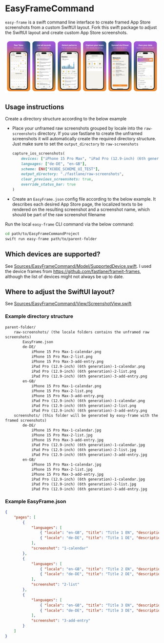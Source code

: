 # EasyFrameCommand
`easy-frame` is a swift command line interface to create framed App Store screenshots from a custom SwiftUI layout. Fork this swift package to adjust the SwiftUI layout and create custom App Store screenshots.

![Framed Example Screenshots](example.png)

## Usage instructions
Create a directory structure according to the below example
- Place your unframed raw screenshots grouped by locale into the `raw-screenshots` directory. If you use fastlane to create the unframed screenshots it will automatically create the required directory structure. Just make sure to set the `output_directory` to `raw-screenshots`
    ```ruby
    capture_ios_screenshots(
        devices: ["iPhone 15 Pro Max", "iPad Pro (12.9-inch) (6th generation)"],
        languages: ["de-DE", "en-GB"],
        scheme: ENV["XCODE_SCHEME_UI_TEST"],
        output_directory: "./fastlane/raw-screenshots",
        clear_previous_screenshots: true,
        override_status_bar: true
    )
    ```
- Create an `EasyFrame.json` config file according to the below example. It describes each desired App Store page, the localized texts to be rendered on the resulting screenshot and a screenshot name, which should be part of the raw screenshot filename

Run the local `easy-frame` CLI command via the below command:
```sh
cd path/to/EasyFrameCommandProject
swift run easy-frame path/to/parent-folder
```

## Which devices are supported?
See [Sources/EasyFrameCommand/Model/SupportedDevice.swift](Sources/EasyFrameCommand/Model/SupportedDevice.swift). I used the device frames from https://github.com/fastlane/frameit-frames, although the list of devices might not always be up to date.

## Where to adjust the SwiftUI layout?
See [Sources/EasyFrameCommand/View/ScreenshotView.swift](Sources/EasyFrameCommand/View/ScreenshotView.swift)
    
### Example directory structure
```
parent-folder/
    raw-screenshots/ (the locale folders contains the unframed raw screenshots)
        EasyFrame.json
        de-DE/
            iPhone 15 Pro Max-1-calendar.png
            iPhone 15 Pro Max-2-list.png
            iPhone 15 Pro Max-3-add-entry.png
            iPad Pro (12.9-inch) (6th generation)-1-calendar.png
            iPad Pro (12.9-inch) (6th generation)-2-list.png
            iPad Pro (12.9-inch) (6th generation)-3-add-entry.png
        en-GB/
            iPhone 15 Pro Max-1-calendar.png
            iPhone 15 Pro Max-2-list.png
            iPhone 15 Pro Max-3-add-entry.png
            iPad Pro (12.9-inch) (6th generation)-1-calendar.png
            iPad Pro (12.9-inch) (6th generation)-2-list.png
            iPad Pro (12.9-inch) (6th generation)-3-add-entry.png
    screenshots/ (this folder will be generated by easy-frame with the framed screenshots)
        de-DE/
            iPhone 15 Pro Max-1-calendar.jpg
            iPhone 15 Pro Max-2-list.jpg
            iPhone 15 Pro Max-3-add-entry.jpg
            iPad Pro (12.9-inch) (6th generation)-1-calendar.jpg
            iPad Pro (12.9-inch) (6th generation)-2-list.jpg
            iPad Pro (12.9-inch) (6th generation)-3-add-entry.jpg
        en-GB/
            iPhone 15 Pro Max-1-calendar.jpg
            iPhone 15 Pro Max-2-list.jpg
            iPhone 15 Pro Max-3-add-entry.jpg
            iPad Pro (12.9-inch) (6th generation)-1-calendar.jpg
            iPad Pro (12.9-inch) (6th generation)-2-list.jpg
            iPad Pro (12.9-inch) (6th generation)-3-add-entry.jpg
```

### Example EasyFrame.json
```json
{
    "pages": [
        {
            "languages": [
                { "locale": "en-GB", "title": "Title 1 EN", "description": "Description" },
                { "locale": "de-DE", "title": "Title 1 DE", "description": "Description" }
            ],
            "screenshot": "1-calendar"
        },
        {
            "languages": [
                { "locale": "en-GB", "title": "Title 2 EN", "description": "Description" },
                { "locale": "de-DE", "title": "Title 2 DE", "description": "Description" }
            ],
            "screenshot": "2-list"
        },
        {
            "languages": [
                { "locale": "en-GB", "title": "Title 3 EN", "description": "Description" },
                { "locale": "de-DE", "title": "Title 3 DE", "description": "Description" }
            ],
            "screenshot": "3-add-entry"
        }
    ]
}
```
